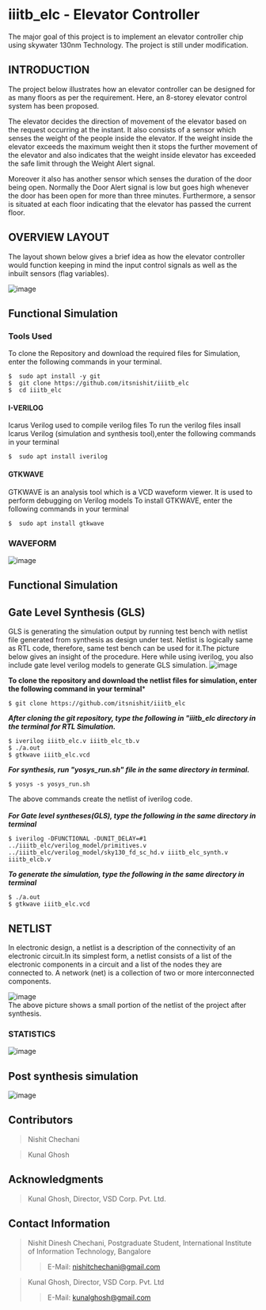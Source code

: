 # iiitb_elc - Elevator Controller

The major goal of this project is to implement an elevator controller chip using skywater 130nm Technology. The project is still under modification.

## INTRODUCTION
 The project below illustrates how an elevator
controller can be designed for as many floors as per
the requirement. Here, an 8-storey elevator
control system has been proposed. 

The elevator decides the direction of movement of the elevator
based on the request occurring at the instant. It also
consists of a sensor which senses the weight of the
people inside the elevator. If the weight inside the
elevator exceeds the maximum weight then it stops
the further movement of the elevator and also
indicates that the weight inside elevator has
exceeded the safe limit through the Weight Alert
signal.

Moreover it also has another sensor which
senses the duration of the door being open.
Normally the Door Alert signal is low but goes high
whenever the door has been open for more than
three minutes. Furthermore, a sensor is situated at
each floor indicating that the elevator has passed the
current floor.

## OVERVIEW LAYOUT 
The layout shown below gives a brief idea as how the elevator controller would function keeping in mind the input control signals as well as the inbuilt sensors (flag variables).

![image](https://user-images.githubusercontent.com/86912339/181421889-b4421784-15f3-4491-bd5a-a5abe78d6292.png)



## Functional Simulation
### Tools Used
To clone the Repository and download the required files for Simulation, enter the following commands in your terminal.
```
$  sudo apt install -y git
$  git clone https://github.com/itsnishit/iiitb_elc
$  cd iiitb_elc
```
####  I-VERILOG
Icarus Verilog used to compile verilog files
To run the verilog files insall Icarus Verilog (simulation and synthesis tool),enter the following commands in your terminal

```$  sudo apt install iverilog ```

#### GTKWAVE
GTKWAVE is an analysis tool which is a VCD waveform viewer. It is used to perform debugging on Verilog models
To install GTKWAVE, enter the following commands in your terminal

```$  sudo apt install gtkwave ```

### WAVEFORM 
![image](https://user-images.githubusercontent.com/86912339/181697982-ae52f52b-0d68-4793-bf72-97d74ce055dd.png)


## Functional Simulation
## Gate Level Synthesis (GLS) <br/>
GLS is generating the simulation output by running test bench with netlist file generated from synthesis as design under test. Netlist is logically same as RTL code, therefore, same test bench can be used for it.The picture below gives an insight of the procedure. Here while using iverilog, you also include gate level verilog models to generate GLS simulation.
![image](https://user-images.githubusercontent.com/86912339/186620865-4341338a-8aa6-47c1-a6d0-663fa17f3997.png)
<br/>

**To clone the repository and download the netlist files for simulation, enter the following command in your terminal***<br/>
```
$ git clone https://github.com/itsnishit/iiitb_elc
```
***After cloning the git repository, type the following in "iiitb_elc directory in the terminal for RTL Simulation.***<br/>
```
$ iverilog iiitb_elc.v iiitb_elc_tb.v
$ ./a.out 
$ gtkwave iiitb_elc.vcd
```
***For synthesis, run "yosys_run.sh" file in the same directory in terminal.***<br/>
```
$ yosys -s yosys_run.sh
```
The above commands create the netlist of iverilog code.<br/><br/>
***For Gate level syntheses(GLS), type the following in the same directory in terminal***<br/>
```
$ iverilog -DFUNCTIONAL -DUNIT_DELAY=#1 ../iiitb_elc/verilog_model/primitives.v ../iiitb_elc/verilog_model/sky130_fd_sc_hd.v iiitb_elc_synth.v iiitb_elcb.v
```
***To generate the simulation, type the following in the same directory in terminal***<br/>
```
$ ./a.out
$ gtkwave iiitb_elc.vcd
```

## NETLIST <br/>
In electronic design, a netlist is a description of the connectivity of an electronic circuit.In its simplest form, a netlist consists of a list of the electronic components in a circuit and a list of the nodes they are connected to. A network (net) is a collection of two or more interconnected components.<br/>

![image](https://user-images.githubusercontent.com/86912339/186622967-f2ba3656-701b-450e-b3c6-eaad65c9b4a4.png)
<br/>
The above picture shows a small portion of the netlist of the project after synthesis.<br/>

### STATISTICS
![image](https://user-images.githubusercontent.com/86912339/186624145-7942b5ef-c1b3-4906-99f6-252600352e71.png)



## Post synthesis simulation <br/>

![image](https://user-images.githubusercontent.com/86912339/186624359-c0235710-ff74-4886-8c4a-47d70ec57d13.png)


## Contributors
> Nishit Chechani 

> Kunal Ghosh

## Acknowledgments
> Kunal Ghosh, Director, VSD Corp. Pvt. Ltd.

## Contact Information
> Nishit Dinesh Chechani, Postgraduate Student, International Institute of Information Technology, Bangalore 
> > E-Mail: nishitchechani@gmail.com

> Kunal Ghosh, Director, VSD Corp. Pvt. Ltd
> > E-Mail: kunalghosh@gmail.com


